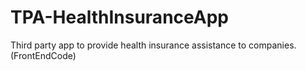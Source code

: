 # TPA-HealthInsuranceApp
Third party app to provide health insurance assistance to companies. (FrontEndCode)
